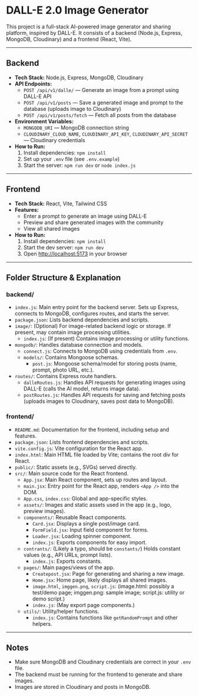 # DALL-E 2.0 Image Generator

This project is a full-stack AI-powered image generator and sharing platform, inspired by DALL-E. It consists of a backend (Node.js, Express, MongoDB, Cloudinary) and a frontend (React, Vite).

---

## Backend

- **Tech Stack:** Node.js, Express, MongoDB, Cloudinary
- **API Endpoints:**
  - `POST /api/v1/dalle/` — Generate an image from a prompt using DALL-E API
  - `POST /api/v1/posts` — Save a generated image and prompt to the database (uploads image to Cloudinary)
  - `POST /api/v1/posts/fetch` — Fetch all posts from the database
- **Environment Variables:**
  - `MONGODB_URI` — MongoDB connection string
  - `CLOUDINARY_CLOUD_NAME`, `CLOUDINARY_API_KEY`, `CLOUDINARY_API_SECRET` — Cloudinary credentials
- **How to Run:**
  1. Install dependencies: `npm install`
  2. Set up your `.env` file (see `.env.example`)
  3. Start the server: `npm run dev` or `node index.js`

---

## Frontend

- **Tech Stack:** React, Vite, Tailwind CSS
- **Features:**
  - Enter a prompt to generate an image using DALL-E
  - Preview and share generated images with the community
  - View all shared images
- **How to Run:**
  1. Install dependencies: `npm install`
  2. Start the dev server: `npm run dev`
  3. Open [http://localhost:5173](http://localhost:5173) in your browser

---

## Folder Structure & Explanation

### backend/
- `index.js`: Main entry point for the backend server. Sets up Express, connects to MongoDB, configures routes, and starts the server.
- `package.json`: Lists backend dependencies and scripts.
- `image/`: (Optional) For image-related backend logic or storage. If present, may contain image processing utilities.
  - `index.js`: (If present) Contains image processing or utility functions.
- `mongodb/`: Handles database connection and models.
  - `connect.js`: Connects to MongoDB using credentials from `.env`.
  - `models/`: Contains Mongoose schemas.
    - `post.js`: Mongoose schema/model for storing posts (name, prompt, photo URL, etc.).
- `routes/`: Contains Express route handlers.
  - `dalleRoutes.js`: Handles API requests for generating images using DALL-E (calls the AI model, returns image data).
  - `postRoutes.js`: Handles API requests for saving and fetching posts (uploads images to Cloudinary, saves post data to MongoDB).

### frontend/
- `README.md`: Documentation for the frontend, including setup and features.
- `package.json`: Lists frontend dependencies and scripts.
- `vite.config.js`: Vite configuration for the React app.
- `index.html`: Main HTML file loaded by Vite; contains the root div for React.
- `public/`: Static assets (e.g., SVGs) served directly.
- `src/`: Main source code for the React frontend.
  - `App.jsx`: Main React component, sets up routes and layout.
  - `main.jsx`: Entry point for the React app, renders `<App />` into the DOM.
  - `App.css`, `index.css`: Global and app-specific styles.
  - `assets/`: Images and static assets used in the app (e.g., logo, preview images).
  - `components/`: Reusable React components.
    - `Card.jsx`: Displays a single post/image card.
    - `FormField.jsx`: Input field component for forms.
    - `Loader.jsx`: Loading spinner component.
    - `index.js`: Exports components for easy import.
  - `contrants/`: (Likely a typo, should be `constants/`) Holds constant values (e.g., API URLs, prompt lists).
    - `index.js`: Exports constants.
  - `pages/`: Main pages/views of the app.
    - `Createpost.jsx`: Page for generating and sharing a new image.
    - `Home.jsx`: Home page, likely displays all shared images.
    - `image.html`, `imggen.png`, `script.js`: (image.html: possibly a test/demo page; imggen.png: sample image; script.js: utility or demo script.)
    - `index.js`: (May export page components.)
  - `utils/`: Utility/helper functions.
    - `index.js`: Contains functions like `getRandomPrompt` and other helpers.

---

## Notes
- Make sure MongoDB and Cloudinary credentials are correct in your `.env` file.
- The backend must be running for the frontend to generate and share images.
- Images are stored in Cloudinary and posts in MongoDB.

